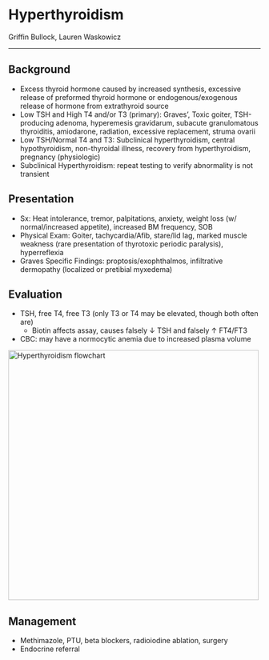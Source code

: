 # Hyperthyroidism 

Griffin Bullock, Lauren Waskowicz

---

## Background
-	Excess thyroid hormone caused by increased synthesis, excessive release of preformed thyroid hormone or endogenous/exogenous release of hormone from extrathyroid source
-	Low TSH and High T4 and/or T3 (primary): Graves’, Toxic goiter, TSH-producing adenoma, hyperemesis gravidarum, subacute granulomatous thyroiditis, amiodarone, radiation, excessive replacement, struma ovarii
-	Low TSH/Normal T4 and T3: Subclinical hyperthyroidism, central hypothyroidism, non-thyroidal illness, recovery from hyperthyroidism, pregnancy (physiologic)
-	Subclinical Hyperthyroidism: repeat testing to verify abnormality is not transient

## Presentation
-	Sx: Heat intolerance, tremor, palpitations, anxiety, weight loss (w/ normal/increased appetite), increased BM frequency, SOB
-	Physical Exam: Goiter, tachycardia/Afib, stare/lid lag, marked muscle weakness (rare presentation of thyrotoxic periodic paralysis), hyperreflexia
-	Graves Specific Findings: proptosis/exophthalmos, infiltrative dermopathy (localized or pretibial myxedema)

## Evaluation
-	TSH, free T4, free T3 (only T3 or T4 may be elevated, though both often are)
    -	Biotin affects assay, causes falsely ↓ TSH and falsely ↑ FT4/FT3
-	CBC: may have a normocytic anemia due to increased plasma volume

<img src='../../images/hyperthyroidism.png' alt='Hyperthyroidism flowchart' width='500'>

## Management
-	Methimazole, PTU, beta blockers, radioiodine ablation, surgery
-	Endocrine referral
